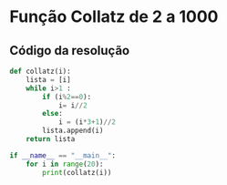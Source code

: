 # Função Collatz de 2 a 1000

## Código da resolução

```Python
def collatz(i):
    lista = [i]
    while i>1 :
        if (i%2==0):
            i= i//2
        else:
            i = (i*3+1)//2
        lista.append(i)
    return lista

if __name__ == "__main__":
    for i in range(20):
        print(collatz(i))
```